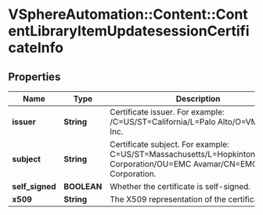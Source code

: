 # VSphereAutomation::Content::ContentLibraryItemUpdatesessionCertificateInfo

## Properties
Name | Type | Description | Notes
------------ | ------------- | ------------- | -------------
**issuer** | **String** | Certificate issuer. For example: /C&#x3D;US/ST&#x3D;California/L&#x3D;Palo Alto/O&#x3D;VMware, Inc. | [optional] 
**subject** | **String** | Certificate subject. For example: C&#x3D;US/ST&#x3D;Massachusetts/L&#x3D;Hopkinton/O&#x3D;EMC Corporation/OU&#x3D;EMC Avamar/CN&#x3D;EMC Corporation. | [optional] 
**self_signed** | **BOOLEAN** | Whether the certificate is self-signed. | [optional] 
**x509** | **String** | The X509 representation of the certificate. | [optional] 


